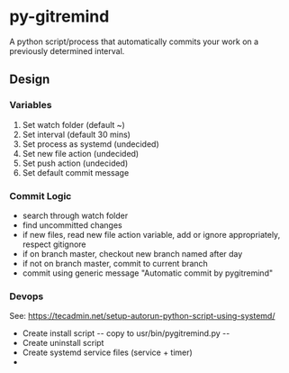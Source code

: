 # py-gitremind

A python script/process that automatically commits your work on a previously determined interval.

## Design

### Variables

1. Set watch folder (default ~)
2. Set interval (default 30 mins)
3. Set process as systemd (undecided)
4. Set new file action (undecided)
5. Set push action (undecided)
6. Set default commit message

### Commit Logic

- search through watch folder
- find uncommitted changes
- if new files, read new file action variable, add or ignore appropriately, respect gitignore
- if on branch master, checkout new branch named after day
- if not on branch master, commit to current branch
- commit using generic message "Automatic commit by pygitremind"

### Devops

See: https://tecadmin.net/setup-autorun-python-script-using-systemd/

- Create install script
 -- copy to usr/bin/pygitremind.py
 -- 
- Create uninstall script
- Create systemd service files (service + timer)
- 

